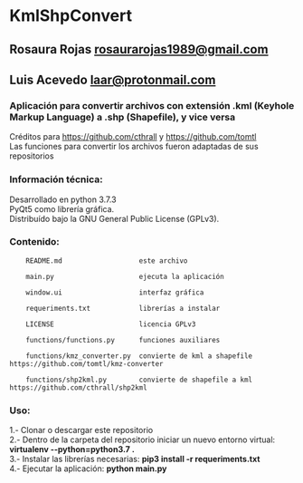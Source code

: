 # KmlShpConvert

## Rosaura Rojas <rosaurarojas1989@gmail.com>
## Luis Acevedo  <laar@protonmail.com>

### Aplicación para convertir archivos con extensión .kml (Keyhole Markup Language) a .shp (Shapefile), y vice versa

Créditos para https://github.com/cthrall y https://github.com/tomtl   
Las funciones para convertir los archivos fueron adaptadas de sus   
repositorios

### Información técnica:

Desarrollado en python 3.7.3   
PyQt5 como librería gráfica.   
Distribuído bajo la GNU General Public License (GPLv3).   

### Contenido:

        README.md                   este archivo

        main.py                     ejecuta la aplicación
		
        window.ui                   interfaz gráfica

        requeriments.txt            librerías a instalar

        LICENSE                     licencia GPLv3
		
        functions/functions.py      funciones auxiliares
		
        functions/kmz_converter.py  convierte de kml a shapefile https://github.com/tomtl/kmz-converter
		
        functions/shp2kml.py        convierte de shapefile a kml https://github.com/cthrall/shp2kml

### Uso:
1.- Clonar o descargar este repositorio   
2.- Dentro de la carpeta del repositorio iniciar un nuevo entorno virtual:
    __virtualenv --python=python3.7 .__   
3.- Instalar las librerías necesarias:
    __pip3 install -r requeriments.txt__   
4.- Ejecutar la aplicación:
    __python main.py__
